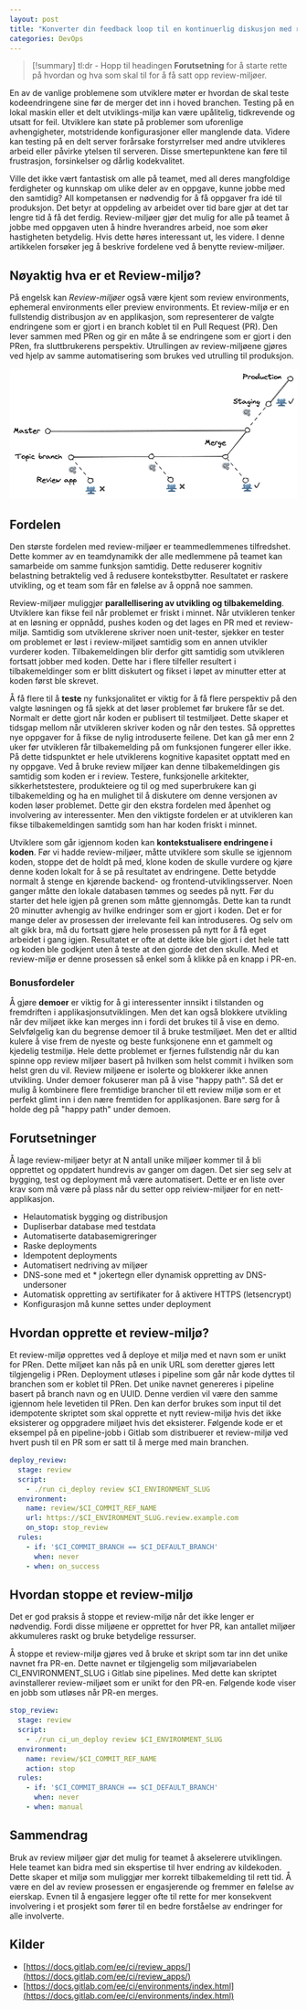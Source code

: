 ```yaml
---
layout: post
title: "Konverter din feedback loop til en kontinuerlig diskusjon med review-miljøer"
categories: DevOps
---
```


> [!summary] tl:dr - Hopp til headingen **Forutsetning** for å starte rette på hvordan og hva som skal til for å få satt opp review-miljøer.

En av de vanlige problemene som utviklere møter er hvordan de skal teste kodeendringene sine før de merger det inn i hoved branchen. Testing på en lokal maskin eller et delt utviklings-miljø kan være upålitelig, tidkrevende og utsatt for feil. Utviklere kan støte på problemer som uforenlige avhengigheter, motstridende konfigurasjoner eller manglende data. Videre kan testing på en delt server forårsake forstyrrelser med andre utvikleres arbeid eller påvirke ytelsen til serveren. Disse smertepunktene kan føre til frustrasjon, forsinkelser og dårlig kodekvalitet.

Ville det ikke vært fantastisk om alle på teamet, med all deres mangfoldige ferdigheter og kunnskap om ulike deler av en oppgave, kunne jobbe med den samtidig? All kompetansen er nødvendig for å få oppgaver fra idé til produksjon. Det betyr at oppdeling av arbeidet over tid bare gjør at det tar lengre tid å få det ferdig. Review-miljøer gjør det mulig for alle på teamet å jobbe med oppgaven uten å hindre hverandres arbeid, noe som øker hastigheten betydelig. Hvis dette høres interessant ut, les videre. I denne artikkelen forsøker jeg å beskrive fordelene ved å benytte review-miljøer.

## Nøyaktig hva er et Review-miljø?

På engelsk kan *Review-miljøer* også være kjent som review environments, ephemeral environments eller preview environments. Et review-miljø er en fullstendig distribusjon av en applikasjon, som representerer de valgte endringene som er gjort i en branch koblet til en Pull Request (PR). Den lever sammen med PRen og gir en måte å se endringene som er gjort i den PRen, fra sluttbrukerens perspektiv. Utrullingen av review-miljøene gjøres ved hjelp av samme automatisering som brukes ved utrulling til produksjon.

![](/media/Review%20app%20branch%20strategy.excalidraw.png)

## Fordelen

Den største fordelen med review-miljøer er teammedlemmenes tilfredshet. Dette kommer av en teamdynamikk der alle medlemmene på teamet kan samarbeide om samme funksjon samtidig. Dette reduserer kognitiv belastning betraktelig ved å redusere kontekstbytter. Resultatet er raskere utvikling, og et team som får en følelse av å oppnå noe sammen.

Review-miljøer muliggjør **parallellisering av utvikling og tilbakemelding**. Utviklere kan fikse feil når problemet er friskt i minnet. Når utvikleren tenker at en løsning er oppnådd, pushes koden og det lages en PR med et review-miljø. Samtidig som utviklerene skriver noen unit-tester, sjekker en tester om problemet er løst i review-miljøet samtidig som en annen utvikler vurderer koden. Tilbakemeldingen blir derfor gitt samtidig som utvikleren fortsatt jobber med koden. Dette har i flere tilfeller resultert i tilbakemeldinger som er blitt diskutert og fikset i løpet av minutter etter at koden først ble skrevet.

Å få flere til å **teste** ny funksjonalitet er viktig for å få flere perspektiv på den valgte løsningen og få sjekk at det løser problemet før brukere får se det. Normalt er dette gjort når koden er publisert til testmiljøet. Dette skaper et tidsgap mellom når utvikleren skriver koden og når den testes. Så opprettes nye oppgaver for å fikse de nylig introduserte feilene. Det kan gå mer enn 2 uker før utvikleren får tilbakemelding på om funksjonen fungerer eller ikke. På dette tidspunktet er hele utviklerens kognitive kapasitet opptatt med en ny oppgave. Ved å bruke review miljøer kan denne tilbakemeldingen gis samtidig som koden er i review. Testere, funksjonelle arkitekter, sikkerhetstestere, produkteiere og til og med superbrukere kan gi tilbakemelding og ha en mulighet til å diskutere om denne versjonen av koden løser problemet. Dette gir den ekstra fordelen med åpenhet og involvering av interessenter. Men den viktigste fordelen er at utvikleren kan fikse tilbakemeldingen samtidg som han har koden friskt i minnet.

Utviklere som går igjennom koden kan **kontekstualisere endringene i koden**. Før vi hadde review-miljøer, måtte utviklere som skulle se igjennom koden, stoppe det de holdt på med, klone koden de skulle vurdere og kjøre denne koden lokalt for å se på resultatet av endringene. Dette betydde normalt å stenge en kjørende backend- og frontend-utviklingsserver. Noen ganger måtte den lokale databasen tømmes og seedes på nytt. Før du starter det hele igjen på grenen som måtte gjennomgås. Dette kan ta rundt 20 minutter avhengig av hvilke endringer som er gjort i koden. Det er for mange deler av prosessen der irrelevante feil kan introduseres. Og selv om alt gikk bra, må du fortsatt gjøre hele prosessen på nytt for å få eget arbeidet i gang igjen. Resultatet er ofte at dette ikke ble gjort i det hele tatt og koden ble godkjent uten å teste at den gjorde det den skulle. Med et review-miljø er denne prosessen så enkel som å klikke på en knapp i PR-en.

### Bonusfordeler

Å gjøre **demoer** er viktig for å gi interessenter innsikt i tilstanden og fremdriften i applikasjonsutviklingen. Men det kan også blokkere utvikling når dev miljøet ikke kan merges inn i fordi det brukes til å vise en demo. Selvfølgelig kan du begrense demoer til å bruke testmiljøet. Men det er alltid kulere å vise frem de nyeste og beste funksjonene enn et gammelt og kjedelig testmiljø. Hele dette problemet er fjernes fullstendig når du kan spinne opp review miljøer basert på hvilken som helst commit i hvilken som helst gren du vil. Review miljøene er isolerte og blokkerer ikke annen utvikling. Under demoer fokuserer man på å vise "happy path". Så det er mulig å kombinere flere fremtidige brancher til ett review miljø som er et perfekt glimt inn i den nære fremtiden for applikasjonen. Bare sørg for å holde deg på "happy path" under demoen.

## Forutsetninger

Å lage review-miljøer betyr at N antall unike miljøer kommer til å bli opprettet og oppdatert hundrevis av ganger om dagen. Det sier seg selv at bygging, test og deployment må være automatisert. Dette er en liste over krav som må være på plass når du setter opp reiview-miljøer for en nett-applikasjon.

- Helautomatisk bygging og distribusjon
- Dupliserbar database med testdata
- Automatiserte databasemigreringer
- Raske deployments
- Idempotent deployments
- Automatisert nedriving av miljøer
- DNS-sone med et * jokertegn eller dynamisk oppretting av DNS-undersoner
- Automatisk oppretting av sertifikater for å aktivere HTTPS (letsencrypt)
- Konfigurasjon må kunne settes under deployment

## Hvordan opprette et review-miljø?

Et review-miljø opprettes ved å deploye et miljø med et navn som er unikt for PRen. Dette miljøet kan nås på en unik URL som deretter gjøres lett tilgjengelig i PRen. Deployment utløses i pipeline som går når kode dyttes til branchen som er koblet til PRen. Det unike navnet genereres i pipeline basert på branch navn og en UUID. Denne verdien vil være den samme igjennom hele levetiden til PRen. Den kan derfor brukes som input til det idempotente skriptet som skal opprette et nytt review-miljø hvis det ikke eksisterer og oppgradere miljøet hvis det eksisterer. Følgende kode er et eksempel på en pipeline-jobb i Gitlab som distribuerer et review-miljø ved hvert push til en PR som er satt til å merge med main branchen.

```yml
deploy_review:
  stage: review
  script:
    - ./run ci_deploy review $CI_ENVIRONMENT_SLUG
  environment:
    name: review/$CI_COMMIT_REF_NAME
    url: https://$CI_ENVIRONMENT_SLUG.review.example.com
    on_stop: stop_review
  rules:
    - if: '$CI_COMMIT_BRANCH == $CI_DEFAULT_BRANCH'
      when: never
    - when: on_success
```

## Hvordan stoppe et review-miljø

Det er god praksis å stoppe et review-miljø når det ikke lenger er nødvendig. Fordi disse miljøene er opprettet for hver PR, kan antallet miljøer akkumuleres raskt og bruke betydelige ressurser.

Å stoppe et review-miljø gjøres ved å bruke et skript som tar inn det unike navnet fra PR-en. Dette navnet er tilgjengelig som miljøvariabelen CI_ENVIRONMENT_SLUG i Gitlab sine pipelines. Med dette kan skriptet avinstallerer review-miljøet som er unikt for den PR-en. Følgende kode viser en jobb som utløses når PR-en merges.

```yml
stop_review:
  stage: review
  script:
    - ./run ci_un_deploy review $CI_ENVIRONMENT_SLUG
  environment:
    name: review/$CI_COMMIT_REF_NAME
    action: stop
  rules:
    - if: '$CI_COMMIT_BRANCH == $CI_DEFAULT_BRANCH'
      when: never
    - when: manual
```

## Sammendrag

Bruk av review miljøer gjør det mulig for teamet å akselerere utviklingen. Hele teamet kan bidra med sin ekspertise til hver endring av kildekoden. Dette skaper et miljø som muliggjør mer korrekt tilbakemelding til rett tid. Å være en del av review prosessen er engasjerende og fremmer en følelse av eierskap. Evnen til å engasjere legger ofte til rette for mer konsekvent involvering i et prosjekt som fører til en bedre forståelse av endringer for alle involverte.

## Kilder

- [https://docs.gitlab.com/ee/ci/review_apps/](https://docs.gitlab.com/ee/ci/review_apps/)
- [https://docs.gitlab.com/ee/ci/environments/index.html](https://docs.gitlab.com/ee/ci/environments/index.html)
